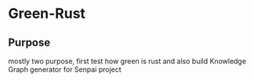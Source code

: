# Green-Rust

## Purpose
mostly two purpose, first test how green is rust and also build Knowledge Graph generator for Senpai project
